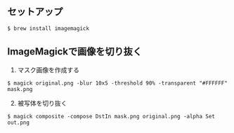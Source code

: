 ## セットアップ

```
$ brew install imagemagick
```

## ImageMagickで画像を切り抜く

1. マスク画像を作成する
```
$ magick original.png -blur 10x5 -threshold 90% -transparent "#FFFFFF" mask.png
```

2. 被写体を切り抜く
```
$ magick composite -compose DstIn mask.png original.png -alpha Set out.png
```
